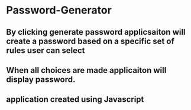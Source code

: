 # Password-Generator

## By clicking generate password applicsaiton will create a password based on a specific set of rules user can select

## When all choices are made applicaiton will display password. 

## application created using Javascript
